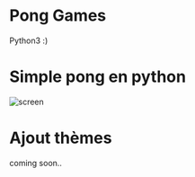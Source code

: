# Pong Games
Python3 :)


# Simple pong en python
![screen](https://media.discordapp.net/attachments/671292077870415872/920388265528422410/unknown.png?width=869&height=682)


# Ajout thèmes
coming soon..
